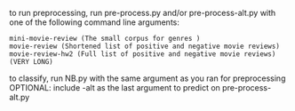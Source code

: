 to run preprocessing, run pre-process.py and/or pre-process-alt.py with one of the following command line arguments:

    mini-movie-review (The small corpus for genres )
    movie-review (Shortened list of positive and negative movie reviews)
    movie-review-hw2 (Full list of positive and negative movie reviews) (VERY LONG)

to classify, run NB.py with
    the same argument as you ran for preprocessing
    OPTIONAL: include -alt as the last argument to predict on pre-process-alt.py